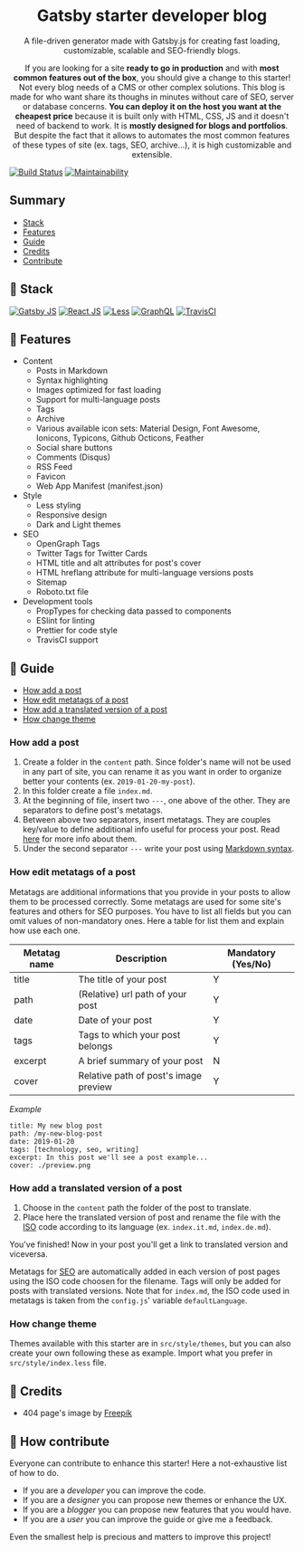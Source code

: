 <p align="center">
    <h1 align="center">Gatsby starter developer blog</h1>
    <p align="center">A file-driven generator made with Gatsby.js for creating fast loading, customizable, scalable and SEO-friendly blogs.</p>
    <p align="center">If you are looking for a site <strong>ready to go in production</strong> and with <strong>most common features out of the box</strong>, you should give a change to this starter! Not every blog needs of a CMS or other complex solutions. This blog is made for who want share its thoughs in minutes without care of SEO, server or database concerns. <strong>You can deploy it on the host you want at the cheapest price</strong> because it is built only with HTML, CSS, JS and it doesn't need of backend to work. It is <strong>mostly designed for blogs and portfolios</strong>. But despite the fact that it allows to automates the most common features of these types of site (ex. tags, SEO, archive...), it is high customizable and extensible.</p>
</p>

[![Build Status](https://travis-ci.org/lgcolella/gatsby-starter-developer-blog.svg?branch=master)](https://travis-ci.org/lgcolella/gatsby-starter-developer-blog)
[![Maintainability](https://api.codeclimate.com/v1/badges/a682a525a8c3f78b625f/maintainability)](https://codeclimate.com/github/lgcolella/gatsby-starter-developer-/maintainability)

## Summary

* [Stack](#-stack)
* [Features](#-features)
* [Guide](#-guide)
* [Credits](#-credits)
* [Contribute](#-how-contribute)

## 🔧 Stack

[![Gatsby JS](https://github.com/lgcolella/gatsby-starter-/raw/master/repository/gatsby.png "Gatsby JS")](https://www.gatsbyjs.org/)
[![React JS](https://github.com/lgcolella/gatsby-starter-/raw/master/repository/react.png "React JS")](https://reactjs.org/)
[![Less](https://github.com/lgcolella/gatsby-starter-/raw/master/repository/less.png "Less")](http://lesscss.org/)
[![GraphQL](https://github.com/lgcolella/gatsby-starter-/raw/master/repository/graphql.png "GraphQL")](https://graphql.org/)
[![TravisCI](https://github.com/lgcolella/gatsby-starter-/raw/master/repository/travis.png "TravisCI")](https://travis-ci.org/)

## 🔌 Features

* Content
    - Posts in Markdown
    - Syntax highlighting
    - Images optimized for fast loading
    - Support for multi-language posts
    - Tags
    - Archive
    - Various available icon sets: Material Design, Font Awesome, Ionicons, Typicons, Github Octicons, Feather
    - Social share buttons
    - Comments (Disqus)
    - RSS Feed
    - Favicon
    - Web App Manifest (manifest.json)
* Style
    - Less styling
    - Responsive design
    - Dark and Light themes
* SEO
    - OpenGraph Tags
    - Twitter Tags for Twitter Cards
    - HTML title and alt attributes for post's cover
    - HTML hreflang attribute for multi-language versions posts
    - Sitemap
    - Roboto.txt file
* Development tools
    - PropTypes for checking data passed to components
    - ESlint for linting
    - Prettier for code style
    - TravisCI support

## 📓 Guide

* [How add a post](#How-add-a-post)
* [How edit metatags of a post](#How-edit-metatags-of-a-post)
* [How add a translated version of a post](#How-add-a-translated-version-of-a-post)
* [How change theme](#how-change-theme)

### How add a post

1. Create a folder in the ```content``` path. Since folder's name will not be used in any part of site, you can rename it as you want in order to organize better your contents (ex. ```2019-01-20-my-post```).
2. In this folder create a file ```index.md```.
3. At the beginning of file, insert two ```---```, one above of the other. They are separators to define post's metatags.
4. Between above two separators, insert metatags. They are couples key/value to define additional info useful for process your post. Read [here](#How-edit-metatags-of-a-post) for more info about them.
5. Under the second separator ```---``` write your post using [Markdown syntax](https://help.github.com/articles/basic-writing-and-formatting-syntax/).

### How edit metatags of a post

Metatags are additional informations that you provide in your posts to allow them to be processed correctly.
Some metatags are used for some site's features and others for SEO purposes. You have to list all fields but you can omit values of non-mandatory ones.
Here a table for list them and explain how use each one.

| **Metatag name** | **Description** | **Mandatory (Yes/No)** |
| --- | --- | --- |
| title | The title of your post | Y |
| path | (Relative) url path of your post | Y |
| date | Date of your post | Y |
| tags | Tags to which your post belongs | Y |
| excerpt | A brief summary of your post | N |
| cover | Relative path of post's image preview | Y |

*Example*
```
title: My new blog post
path: /my-new-blog-post
date: 2019-01-20
tags: [technology, seo, writing]
excerpt: In this post we'll see a post example...
cover: ./preview.png
```

### How add a translated version of a post

1. Choose in the ```content``` path the folder of the post to translate.
2. Place here the translated version of post and rename the file with the [ISO](https://en.wikipedia.org/wiki/List_of_ISO_639-1_codes) code according to its language (ex. ```index.it.md```, ```index.de.md```).

You've finished! Now in your post you'll get a link to translated version and viceversa.

Metatags for [SEO](https://support.google.com/webmasters/answer/189077) are automatically added in each version of post pages using the ISO code choosen for the filename. Tags will only be added for posts with translated versions.
Note that for ```index.md```, the ISO code used in metatags is taken from the ```config.js```' variable ```defaultLanguage```.

### How change theme

Themes available with this starter are in ```src/style/themes```, but you can also create your own following these as example. Import what you prefer in ```src/style/index.less``` file.

## 📃 Credits

* 404 page's image by [Freepik](https://www.freepik.com/free-vector/404-error-web-template-with-bored-cat_2234126.htm)

## 🤝 How contribute

Everyone can contribute to enhance this starter! Here a not-exhaustive list of how to do.

- If you are a *developer* you can improve the code.
- If you are a *designer* you can propose new themes or enhance the UX.
- If you are a *blogger* you can propose new features that you would have.
- If you are a *user* you can improve the guide or give me a feedback.

Even the smallest help is precious and matters to improve this project!
